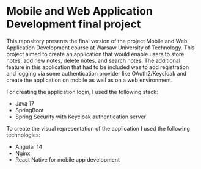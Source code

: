 # Mobile and Web Application Development final project
This repository presents the final version of the project Mobile and Web Application Development course at Warsaw University of Technology. This project aimed to create an
application that would enable users to store notes, add new notes, delete notes, and search notes. The additional feature in this application that had to be included was to add 
registration and logging via some authentication provider like OAuth2/Keycloak and create the application on mobile as well as on a web environment.

For creating the application login, I used the following stack:
- Java 17
- SpringBoot
- Spring Security with Keycloak authentication server

To create the visual representation of the application I used the following technologies:
- Angular 14
- Nginx
- React Native for mobile app development
